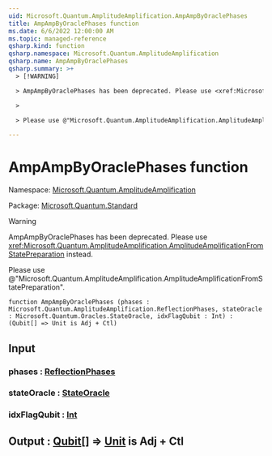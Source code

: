 ```yaml
---
uid: Microsoft.Quantum.AmplitudeAmplification.AmpAmpByOraclePhases
title: AmpAmpByOraclePhases function
ms.date: 6/6/2022 12:00:00 AM
ms.topic: managed-reference
qsharp.kind: function
qsharp.namespace: Microsoft.Quantum.AmplitudeAmplification
qsharp.name: AmpAmpByOraclePhases
qsharp.summary: >+
  > [!WARNING]

  > AmpAmpByOraclePhases has been deprecated. Please use <xref:Microsoft.Quantum.AmplitudeAmplification.AmplitudeAmplificationFromStatePreparation> instead.

  >

  > Please use @"Microsoft.Quantum.AmplitudeAmplification.AmplitudeAmplificationFromStatePreparation".

---
```


# AmpAmpByOraclePhases function

Namespace: [Microsoft.Quantum.AmplitudeAmplification](xref:Microsoft.Quantum.AmplitudeAmplification)

Package: [Microsoft.Quantum.Standard](https://nuget.org/packages/Microsoft.Quantum.Standard)


> [!WARNING]
> AmpAmpByOraclePhases has been deprecated. Please use <xref:Microsoft.Quantum.AmplitudeAmplification.AmplitudeAmplificationFromStatePreparation> instead.
>
> Please use @"Microsoft.Quantum.AmplitudeAmplification.AmplitudeAmplificationFromStatePreparation".



```qsharp
function AmpAmpByOraclePhases (phases : Microsoft.Quantum.AmplitudeAmplification.ReflectionPhases, stateOracle : Microsoft.Quantum.Oracles.StateOracle, idxFlagQubit : Int) : (Qubit[] => Unit is Adj + Ctl)
```


## Input

### phases : [ReflectionPhases](xref:Microsoft.Quantum.AmplitudeAmplification.ReflectionPhases)




### stateOracle : [StateOracle](xref:Microsoft.Quantum.Oracles.StateOracle)




### idxFlagQubit : [Int](xref:microsoft.quantum.qsharp.valueliterals#int-literals)





## Output : [Qubit](xref:microsoft.quantum.qsharp.valueliterals#qubit-literals)[] => [Unit](xref:microsoft.quantum.qsharp.valueliterals#unit-literal)  is Adj + Ctl

